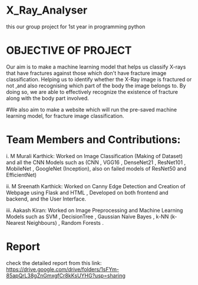 # X_Ray_Analyser
this our group project for 1st year in programming python

# OBJECTIVE OF PROJECT
Our aim is to make a machine learning model that helps us classify
X-rays that have fractures against those which don't have fracture image
classification. Helping us to identify whether the X-Ray image is fractured
or not ,and also recognising which part of the body the image belongs to.
By doing so, we are able to effectively recognize the existence of fracture
along with the body part involved.

#We also aim to make a website which will run the pre-saved machine
learning model, for fracture image classification.

# Team Members and Contributions:

i. M Murali Karthick:
Worked on Image Classification (Making of Dataset) and all the CNN
Models such as (CNN , VGG16 , DenseNet21 , ResNet101 , MobileNet ,
GoogleNet (Inception), also on failed models of ResNet50 and EfficientNet)

ii. M Sreenath Karthick:
Worked on Canny Edge Detection and Creation of Webpage using
Flask and HTML , Developed on both frontend and backend, and the User Interface.

iii. Aakash Kiran:
Worked on Image Preprocessing and Machine Learning Models such
as SVM , DecisionTree , Gaussian Naive Bayes , k-NN (k-Nearest Neighbours) , Random Forests .

# Report
check the detailed report from this link: https://drive.google.com/drive/folders/1sFYm-85apQrL38gZnGmxgfCr8kKsUYHG?usp=sharing

